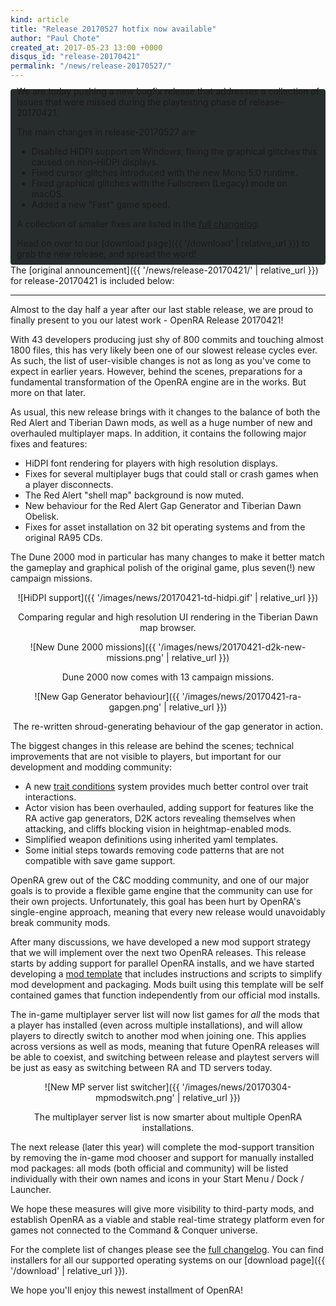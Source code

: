 ```yaml
---
kind: article
title: "Release 20170527 hotfix now available"
author: "Paul Chote"
created_at: 2017-05-23 13:00 +0000
disqus_id: "release-20170421"
permalink: "/news/release-20170527/"
---
```


<div style="border-radius: 4px; background-color: #272d2c; padding: 5px">
<div style="margin: -10px 5px" markdown="1">
We are today pushing a new bugfix release that addresses a collection of issues that were missed during the playtesting phase of release-20170421.

The main changes in release-20170527 are:

* Disabled HiDPI support on Windows, fixing the graphical glitches this caused on non-HiDPI displays.
* Fixed cursor glitches introduced with the new Mono 5.0 runtime.
* Fixed graphical glitches with the Fullscreen (Legacy) mode on macOS.
* Added a new "Fast" game speed.

A collection of smaller fixes are listed in the  [full changelog](https://github.com/OpenRA/OpenRA/wiki/Changelog/798ebb12353ed12ed4569640d773cba7a6f45505).

Head on over to our [download page]({{ '/download' | relative_url }}) to grab the new release, and spread the word!

</div>
</div>
The [original announcement]({{ '/news/release-20170421/' | relative_url }}) for release-20170421 is included below:

<hr>
Almost to the day half a year after our last stable release, we are proud to finally present to you our latest work - OpenRA Release 20170421!

With 43 developers producing just shy of 800 commits and touching almost 1800 files, this has very likely been one of our slowest release cycles ever. As such, the list of user-visible changes is not as long as you've come to expect in earlier years. However, behind the scenes, preparations for a fundamental transformation of the OpenRA engine are in the works. But more on that later.

As usual, this new release brings with it changes to the balance of both the Red Alert and Tiberian Dawn mods, as well as a huge number of new and overhauled multiplayer maps. In addition, it contains the following major fixes and features:

* HiDPI font rendering for players with high resolution displays.
* Fixes for several multiplayer bugs that could stall or crash games when a player disconnects.
* The Red Alert "shell map" background is now muted.
* New behaviour for the Red Alert Gap Generator and Tiberian Dawn Obelisk.
* Fixes for asset installation on 32 bit operating systems and from the original RA95 CDs.

The Dune 2000 mod in particular has many changes to make it better match the gameplay and graphical polish of the original game, plus seven(!) new campaign missions.

<div style="text-align:center" markdown="1">
![HiDPI support]({{ '/images/news/20170421-td-hidpi.gif' | relative_url }})

Comparing regular and high resolution UI rendering in the Tiberian Dawn map browser.
</div>

<div style="text-align:center" markdown="1">
![New Dune 2000 missions]({{ '/images/news/20170421-d2k-new-missions.png' | relative_url }})

Dune 2000 now comes with 13 campaign missions.
</div>

<div style="text-align:center" markdown="1">
![New Gap Generator behaviour]({{ '/images/news/20170421-ra-gapgen.png' | relative_url }})

The re-written shroud-generating behaviour of the gap generator in action.
</div>
<div class="about-todo-divider"></div>

The biggest changes in this release are behind the scenes; technical improvements that are not visible to players, but important for our development and modding community:

* A new [trait conditions](https://github.com/OpenRA/OpenRA/wiki/Trait-Conditions) system provides much better control over trait interactions.
* Actor vision has been overhauled, adding support for features like the RA active gap generators, D2K actors revealing themselves when attacking, and cliffs blocking vision in heightmap-enabled mods.
* Simplified weapon definitions using inherited yaml templates.
* Some initial steps towards removing code patterns that are not compatible with save game support.

OpenRA grew out of the C&C modding community, and one of our major goals is to provide a flexible game engine that the community can use for their own projects.  Unfortunately, this goal has been hurt by OpenRA's single-engine approach, meaning that every new release would unavoidably break community mods.

After many discussions, we have developed a new mod support strategy that we will implement over the next two OpenRA releases.  This release starts by adding support for parallel OpenRA installs, and we have started developing a [mod template](https://github.com/OpenRA/OpenRAModTemplate) that includes instructions and scripts to simplify mod development and packaging.  Mods built using this template will be self contained games that function independently from our official mod installs.

The in-game multiplayer server list will now list games for *all* the mods that a player has installed (even across multiple installations), and will allow players to directly switch to another mod when joining one.  This applies across versions as well as mods, meaning that future OpenRA releases will be able to coexist, and switching between release and playtest servers will be just as easy as switching between RA and TD servers today.

<div style="text-align:center" markdown="1">
![New MP server list switcher]({{ '/images/news/20170304-mpmodswitch.png' | relative_url }})

The multiplayer server list is now smarter about multiple OpenRA installations.
</div>

The next release (later this year) will complete the mod-support transition by removing the in-game mod chooser and support for manually installed mod packages: all mods (both official and community) will be listed individually with their own names and icons in your Start Menu / Dock / Launcher.

We hope these measures will give more visibility to third-party mods, and establish OpenRA as a viable and stable real-time strategy platform even for games not connected to the Command & Conquer universe.

<div class="about-todo-divider"></div>

For the complete list of changes please see the [full changelog](https://github.com/OpenRA/OpenRA/wiki/Changelog/33cef396555bd767f9126d4775e20324ae05c235). You can find installers for all our supported operating systems on our [download page]({{ '/download' | relative_url }}).

We hope you'll enjoy this newest installment of OpenRA!
